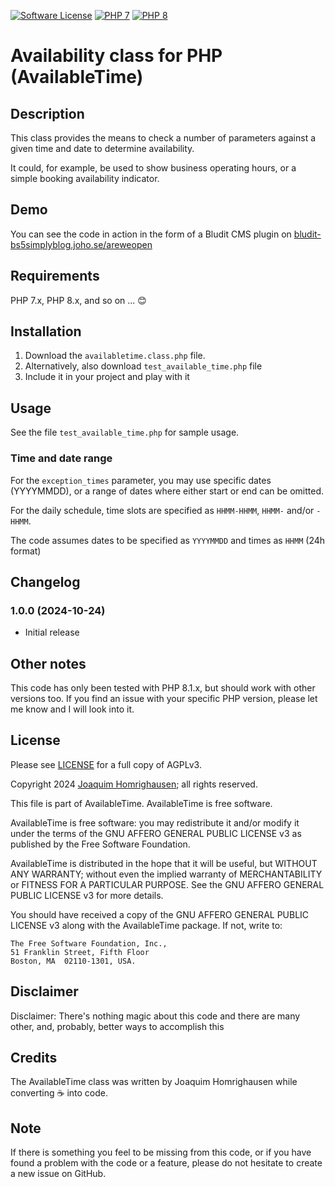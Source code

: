 [![Software License](https://img.shields.io/badge/License-AGPLv3-green.svg?style=flat-square)](LICENSE) [![PHP 7](https://img.shields.io/badge/PHP7-blue.svg?style=flat-square)](https://php.net) [![PHP 8](https://img.shields.io/badge/PHP8-blue.svg?style=flat-square)](https://php.net)

# Availability class for PHP (AvailableTime)

## Description

This class provides the means to check a number of parameters against a given time and date to determine availability.

It could, for example, be used to show business operating hours, or a simple booking availability indicator.

## Demo

You can see the code in action in the form of a Bludit CMS plugin on [bludit-bs5simplyblog.joho.se/areweopen](https://bludit-bs5simplyblog.joho.se/areweopen)

## Requirements

PHP 7.x, PHP 8.x, and so on ... :blush:

## Installation

1. Download the `availabletime.class.php` file.
2. Alternatively, also download `test_available_time.php` file
3. Include it in your project and play with it

## Usage

See the file `test_available_time.php` for sample usage.

### Time and date range

For the `exception_times` parameter, you may use specific dates (YYYYMMDD), or a range of dates where either start or end can be omitted.

For the daily schedule, time slots are specified as `HHMM-HHMM`, `HHMM-` and/or `-HHMM`.

The code assumes dates to be specified as `YYYYMMDD` and times as `HHMM` (24h format)

## Changelog

### 1.0.0 (2024-10-24)
* Initial release

## Other notes

This code has only been tested with PHP 8.1.x, but should work with other versions too. If you find an issue with your specific PHP version, please let me know and I will look into it.

## License

Please see [LICENSE](LICENSE) for a full copy of AGPLv3.

Copyright 2024 [Joaquim Homrighausen](https://github.com/joho1968); all rights reserved.

This file is part of AvailableTime. AvailableTime is free software.

AvailableTime is free software: you may redistribute it and/or modify it  under
the terms of the GNU AFFERO GENERAL PUBLIC LICENSE v3 as published by the
Free Software Foundation.

AvailableTime is distributed in the hope that it will be useful, but WITHOUT
ANY WARRANTY; without even the implied warranty of MERCHANTABILITY or
FITNESS FOR A PARTICULAR PURPOSE. See the GNU AFFERO GENERAL PUBLIC LICENSE
v3 for more details.

You should have received a copy of the GNU AFFERO GENERAL PUBLIC LICENSE v3
along with the AvailableTime package. If not, write to:
```
The Free Software Foundation, Inc.,
51 Franklin Street, Fifth Floor
Boston, MA  02110-1301, USA.
```

## Disclaimer

Disclaimer: There's nothing magic about this code and there are many other, and, probably, better ways to accomplish this

## Credits

The AvailableTime class was written by Joaquim Homrighausen while converting :coffee: into code.

## Note

If there is something you feel to be missing from this code, or if you have found a problem with the code or a feature, please do not hesitate to create a new issue on GitHub.
